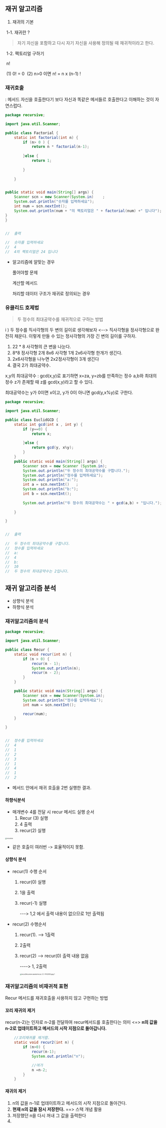 ## 재귀 알고리즘

1. 재귀의 기본

​	1-1. 재귀란 ?

> 자기 자신을 포함하고 다시 자기 자신을 사용해 정의될 때 재귀적이라고 한다.

​	1-2. 팩토리얼 구하기

​		n!

​		(1) 0! = 0
​		(2) n>0 이면 n! = n x (n-1) !



### 재귀호출

: 메서드 자신을 호출한다기 보다 자신과 똑같은 메서들르 호출한다고 이해하는 것이 자연스럽다.

```java
package recursive;

import java.util.Scanner;

public class Factorial {
	static int factorial(int n) {
		if (n> 0 ) {
			return n * factorial(n-1);
			
		}else {
			return 1;
			
		}
		
	}


public static void main(String[] args) {
	Scanner scn = new Scanner(System.in)	;
	System.out.println("숫자를 입력하세요");
	int num = scn.nextInt();
	System.out.println(num + "의 팩토리얼은 " + factorial(num) +" 입니다");
}
}


//	출력
	
//	숫자를 입력하세요
//	4
//	4의 팩토리얼은 24 입니다
```

- 알고리즘에 알맞는 경우

  풀어야할 문제

  계산할 메서드

  처리할 데이터 구조가 재귀로 정의되는 경우

### 유클리드 호제법

> 두 정수의 최대공약수를 재귀적으로 구하는 방법

i ) 두 정수를 직사각형의 두 변의 길이로 생각해보자
	<--> 직사각형을 정사각형으로 완전히 채운다. 이렇게 만들 수 있는 정사각형의 가장 긴 변의 길이를 구하자.

1. 22 * 8 사각형의 큰 변을 나눈다.
2. 8*8 정사각형 2개 8x6 사각형 1개 2x6사각형 한개가 생긴다.
3. 2x6사각형을 나누면 2x2정사각형이 3개 생긴다
4. 결국 2가 최대공약수.

x,y의 최대공약수 : gcd(x,y)로 표기하면
x=za, y=zb를 만족하는 정수 a,b와 최대의 정수 z가 존재할 때 z를 gcd(x,y)라고 할 수 있다. 

최대공약수는 y가 0이면 x이고, y가 0이 아니면 gcd(y,x%y)로 구한다.

```java
package recursive;

import java.util.Scanner;

public class EuclidGCD {
	static int gcd(int x , int y) {
		if (y==0) {
			return x;
			
		}else {
			return gcd(y, x%y);
		}
	}
	public static void main(String[] args) {
		Scanner scn = new Scanner (System.in);
		System.out.println("두 정수의 최대공약수를 구합니다.");
		System.out.println("정수를 입력하세요");
		System.out.println("a:");
		int a = scn.nextInt()	;
		System.out.println("b:");
		int b = scn.nextInt();
		
		System.out.println("두 정수의 최대공약수는 " + gcd(a,b) + "입니다.");
		
	}

}


//	출력
	
//	두 정수의 최대공약수를 구합니다.
//	정수를 입력하세요
//	a:
//	4
//	b:
//	10
//	두 정수의 최대공약수는 2입니다.

```



## 재귀 알고리즘 분석

- 상향식 분석
- 하향식 분석

### 재귀알고리즘의 분석

```java
package recursive;

import java.util.Scanner;

public class Recur {
	static void recur(int n) {
		if (n > 0) {
			recur(n - 1);
			System.out.println(n);
			recur(n - 2);
		}
	}

	public static void main(String[] args) {
		Scanner scn = new Scanner(System.in);
		System.out.println("정수를 입력하세요");
		int num = scn.nextInt();

		recur(num);
	}

}


//	정수를 입력하세요
//	4
//	1
//	2
//	3
//	1
//	4
//	1
//	2
```

- 메서드 안에서 재귀 호출을 2번 실행한 결과.

#### 하향식분석

- 매개변수 4를 전달 시 recur 메서드 실행 순서
  1. Recur (3)	실행
  2. 4 출력
  3. recur(2)   실행

<img src="Recursive.assets/recursive.JPG" alt="recursive" style="zoom: 33%;" />

- 같은 호출이 여러번 -> 효율적이지 못함.

#### 상향식 분석

- recur(1) 	수행 순서

  1. recur(0) 실행

  2. 1을 출력

  3. recur(-1) 실행

     ---> 1,2 에서 출력 내용이 없으므로 1만 출력됨

- recur(2)  수행순서

  1. recur(1). --> 1출력

  2. 2출력

  3. recur(2) --> recur(0) 출력 내용 없음

     ----> 1, 2출력

     <img src="Recursive.assets/recur(-1) 1-7432953.jpg" alt="recur(Recursive.assets/recur(-1) 1-7432935.jpg) 1" style="zoom:33%;" />

### 재귀알고리즘의 비재귀적 표현

Recur 메서드를 재귀호출을 사용하지 않고 구현하는 방법

#### 꼬리 재귀의 제거

recur(n-2)는 인자로 n-2를 전달하여 recur메서드를 호출한다는 의미 <=>
**n의 값을 n-2로 업데이트하고 메서드의 시작 지점으로 돌아갑니다.**

```java
	//꼬리재귀를 제거함.
	static void recur2(int n) {
		if (n>0) {
			recur(n-1);
			System.out.println("n");

			//여가
			n =n-2;
		}
	}
```



#### 재귀의 제거

1. n의 값을 n-1로 업데이트하고 메서드의 시작 지점으로 돌아간다.
2. **현재 n의 값을 잠시 저장한다.** ==> 스택 개념 활용
3. 저장했던 n을 다시 꺼내 그 값을 출력한다
4. 
